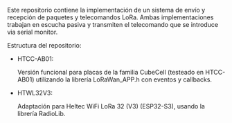 Este repositorio contiene la implementación de un sistema de envío y recepción de paquetes y telecomandos LoRa. Ambas implementaciones trabajan en escucha pasiva y transmiten el telecomando que se introduce via serial monitor.

Estructura del repositorio:

  - HTCC-AB01:
    
      Versión funcional para placas de la familia CubeCell (testeado en HTCC-AB01) utilizando la librería LoRaWan_APP.h con eventos y callbacks.
    
  - HTWL32V3:
    
      Adaptación para Heltec WiFi LoRa 32 (V3) (ESP32-S3), usando la librería RadioLib.
